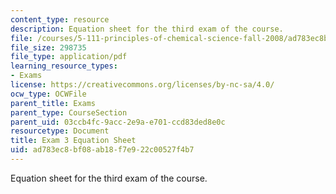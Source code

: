 ```yaml
---
content_type: resource
description: Equation sheet for the third exam of the course.
file: /courses/5-111-principles-of-chemical-science-fall-2008/ad783ec8bf08ab18f7e922c00527f4b7_Exam3_Eqns.pdf
file_size: 298735
file_type: application/pdf
learning_resource_types:
- Exams
license: https://creativecommons.org/licenses/by-nc-sa/4.0/
ocw_type: OCWFile
parent_title: Exams
parent_type: CourseSection
parent_uid: 03ccb4fc-9acc-2e9a-e701-ccd83ded8e0c
resourcetype: Document
title: Exam 3 Equation Sheet
uid: ad783ec8-bf08-ab18-f7e9-22c00527f4b7
---
```

Equation sheet for the third exam of the course.